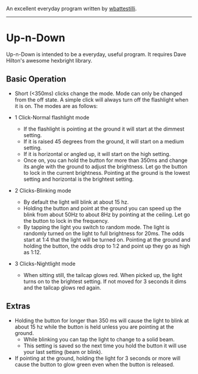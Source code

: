 
An excellent everyday program written by [wbattestilli](https://github.com/wbattestilli/hexbright).

------------------------------------------------

Up-n-Down
==========

Up-n-Down is intended to be a everyday, useful program.  It requires Dave Hilton's awesome hexbright library.

Basic Operation
----------------
* Short (<350ms) clicks change the mode.  Mode can only be changed from the off state. A simple click will always turn off the flashlight when it is on. The modes are as follows:

*   1 Click-Normal flashlight mode
    *   If the flashlight is pointing at the ground it will start at the dimmest setting.
    *   If it is raised 45 degrees from the ground, it will start on a medium setting.
    *   If it is horizontal or angled up, it will start on the high setting. 
    *   Once on, you can hold the button for more than 350ms and change its angle with the ground to adjust the brightness.  Let go the button to lock in the current brightness. Pointing at the ground is the lowest setting and horizontal is the brightest setting.
*   2 Clicks-Blinking mode
    *   By default the light will blink at about 15 hz.
    *   Holding the button and point at the ground you can speed up the blink from about 50Hz to about 8Hz by pointing at the ceiling. Let go the button to lock in the frequency. 
    *   By tapping the light you switch to random mode.  The light is randomly turned on the light to full brightness for 20ms.  The odds start at 1:4 that the light will be turned on.  Pointing at the ground and holding the button, the odds drop to 1:2 and point up they go as high as 1:12.
*   3 Clicks-Nightlight mode
    *   When sitting still, the tailcap glows red.  When picked up, the light turns on to the brightest setting.  If not moved for 3 seconds it dims and the tailcap glows red again.

Extras
----------------
*   Holding the button for longer than 350 ms will cause the light to blink at about 15 hz while the button is held unless you are pointing at the ground.
    *    While blinking you can tap the light to change to a solid beam.
    *    This setting is saved so the next time you hold the button it will use your last setting (beam or blink).
*    If pointing at the ground, holding the light for 3 seconds or more will cause the button to glow green even when the button is released. 
